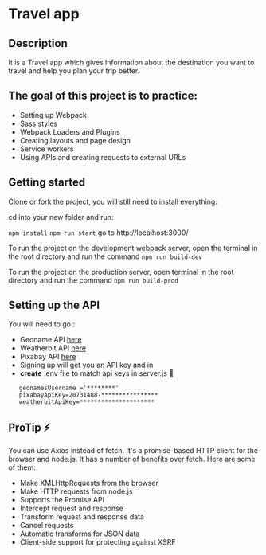 
#  Travel app

## Description 
 It is a Travel app which gives information about the destination you want to travel and help you plan your trip better.

## The goal of this project is to practice:

* Setting up Webpack
* Sass styles
* Webpack Loaders and Plugins
* Creating layouts and page design
* Service workers
* Using APIs and creating requests to external URLs


## Getting started
Clone or fork the project, you will still need to install everything:

cd into your new folder and run:

`npm install` 
`npm run start` 
 go to http://localhost:3000/

To run the project on the development webpack server, open the terminal in the root directory and run the command
`npm run build-dev`

To run the project on the production server, open terminal in the root directory and run the command
`npm run build-prod`

## Setting up the API

You will need to go :
- Geoname API [here](http://www.geonames.org/)
- Weatherbit API [here](https://www.weatherbit.io/)
- Pixabay API [here](https://pixabay.com/api/docs/)
- Signing up will get you an API key and in 
- **create** .env file to match api keys in server.js :rocket:
```
   geonamesUsername ='********'
   pixabayApiKey=20731488-****************
   weatherbitApiKey=*********************

```


## ProTip ⚡️
You can use Axios instead of fetch. It's a promise-based HTTP client for the browser and node.js. It has a number of benefits over fetch.
Here are some of them:

- Make XMLHttpRequests from the browser
- Make HTTP requests from node.js
- Supports the Promise API
- Intercept request and response
- Transform request and response data
- Cancel requests
- Automatic transforms for JSON data
- Client-side support for protecting against XSRF





